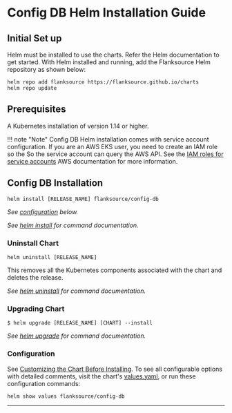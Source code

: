 # Config DB Helm Installation Guide 
## Initial Set up

Helm must be installed to use the charts. Refer the Helm documentation to get started.
With Helm installed and running, add the Flanksource Helm repository as shown below:
```console
helm repo add flanksource https://flanksource.github.io/charts
helm repo update
```

## Prerequisites
A Kubernetes installation of version 1.14 or higher.

!!! note "Note"
    Config DB Helm installation comes with service account configuration. If you are an AWS EKS user, you need to create an IAM role so the So the service account can query the AWS API. See the [IAM roles for service accounts](https://docs.aws.amazon.com/eks/latest/userguide/iam-roles-for-service-accounts.html) AWS documentation for more information. 


## Config DB Installation
```console
helm install [RELEASE_NAME] flanksource/config-db
```

_See [configuration](#configuration) below._

_See [helm install](https://helm.sh/docs/helm/helm_install/) for command documentation._

### Uninstall Chart

```console
helm uninstall [RELEASE_NAME]
```

This removes all the Kubernetes components associated with the chart and deletes the release.

_See [helm uninstall](https://helm.sh/docs/helm/helm_uninstall/) for command documentation._

### Upgrading Chart

```console
$ helm upgrade [RELEASE_NAME] [CHART] --install
```

_See [helm upgrade](https://helm.sh/docs/helm/helm_upgrade/) for command documentation._

### Configuration

See [Customizing the Chart Before Installing](https://helm.sh/docs/intro/using_helm/#customizing-the-chart-before-installing). To see all configurable options with detailed comments, visit the chart's [values.yaml](https://github.com/flanksource/config-db/blob/main/chart/values.yaml), or run these configuration commands:

```console
helm show values flanksource/config-db
```

---
